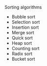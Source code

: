 Sorting algorithms

- Bubble sort
- Selection sort
- Insertion sort
- Merge sort
- Quick sort
- Heap sort
- Counting sort
- Radix sort
- Bucket sort
